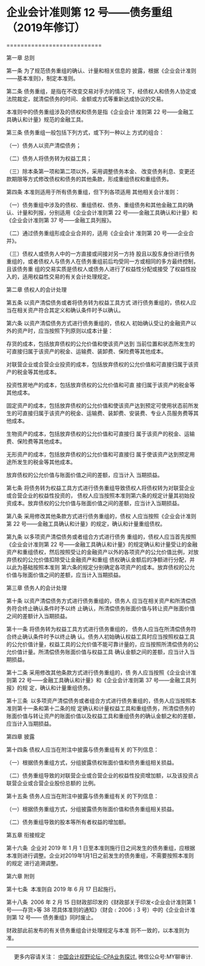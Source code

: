 ﻿# 企业会计准则第 12 号——债务重组（2019年修订）
===========================

第一章 总则

第一条 为了规范债务重组的确认、计量和相关信息的 披露，根据《企业会计准则——基本准则》，制定本准则。

第二条 债务重组，是指在不改变交易对手方的情况 下，经债权人和债务人协定或法院裁定，就清偿债务的时间、金额或方式等重新达成协议的交易。

本准则中的债务重组涉及的债权和债务是指《企业会计 准则第 22 号——金融工具确认和计量》规范的金融工具。

第三条 债务重组一般包括下列方式，或下列一种以上 方式的组合：

（一）债务人以资产清偿债务；

（二）债务人将债务转为权益工具；

（三）除本条第一项和第二项以外，采用调整债务本金、 改变债务利息、变更还款期限等方式修改债权和债务的其他条款，形成重组债权和重组债务。

第四条 本准则适用于所有债务重组，但下列各项适用 其他相关会计准则：

（一）债务重组中涉及的债权、重组债权、债务、重组债务和其他金融工具的确认、计量和列报，分别适用《企业会计准则第 22 号——金融工具确认和计量》和《企业会计准则第 37 号——金融工具列报》。

（二）通过债务重组形成企业合并的，适用《企业会计 准则第 20 号——企业合并》。

（三）债权人或债务人中的一方直接或间接对另一方持 股且以股东身份进行债务重组的，或者债权人与债务人在债务重组前后均受同一方或相同的多方最终控制，且该债务重 组的交易实质是债权人或债务人进行了权益性分配或接受 了权益性投入的，适用权益性交易的有关会计处理规定。

第二章 债权人的会计处理

第五条 以资产清偿债务或者将债务转为权益工具方式 进行债务重组的，债权人应当在相关资产符合其定义和确认条件时予以确认。

第六条 以资产清偿债务方式进行债务重组的，债权人 初始确认受让的金融资产以外的资产时，应当按照下列原则以成本计量：

存货的成本，包括放弃债权的公允价值和使该资产达到 当前位置和状态所发生的可直接归属于该资产的税金、运输费、装卸费、保险费等其他成本。

对联营企业或合营企业投资的成本，包括放弃债权的公允价值和可直接归属于该资产的税金等其他成本。

投资性房地产的成本，包括放弃债权的公允价值和可直 接归属于该资产的税金等其他成本。

固定资产的成本，包括放弃债权的公允价值和使该资产达到预定可使用状态前所发生的可直接归属于该资产的税金、运输费、装卸费、安装费、专业人员服务费等其他成本。

生物资产的成本，包括放弃债权的公允价值和可直接归 属于该资产的税金、运输费、保险费等其他成本。

无形资产的成本，包括放弃债权的公允价值和可直接归 属于使该资产达到预定用途所发生的税金等其他成本。

放弃债权的公允价值与账面价值之间的差额，应当计入 当期损益。

第七条 将债务转为权益工具方式进行债务重组导致债权人将债权转为对联营企业或合营企业的权益性投资的， 债权人应当按照本准则第六条的规定计量其初始投资成本。放弃债权的公允价值与账面价值之间的差额，应当计入当期损益。

第八条 采用修改其他条款方式进行债务重组的，债权 人应当按照《企业会计准则第 22 号——金融工具确认和计量》的规定，确认和计量重组债权。

第九条 以多项资产清偿债务或者组合方式进行债务 重组的，债权人应当首先按照《企业会计准则第 22 号——金融工具确认和计量》的规定确认和计量受让的金融资产和重组债权，然后按照受让的金融资产以外的各项资产的公允价值比例，对放弃债权的公允价值扣除受让金融资产和重组 债权确认金额后的净额进行分配，并以此为基础按照本准则 第六条的规定分别确定各项资产的成本。放弃债权的公允价值与账面价值之间的差额，应当计入当期损益。

第三章 债务人的会计处理

第十条 以资产清偿债务方式进行债务重组的，债务人 应当在相关资产和所清偿债务符合终止确认条件时予以终 止确认，所清偿债务账面价值与转让资产账面价值之间的差额计入当期损益。

第十一条 将债务转为权益工具方式进行债务重组的， 债务人应当在所清偿债务符合终止确认条件时予以终止确 认。债务人初始确认权益工具时应当按照权益工具的公允价值计量，权益工具的公允价值不能可靠计量的，应当按照所清偿债务的公允价值计量。所清偿债务账面价值与权益工具 确认金额之间的差额，应当计入当期损益。

第十二条 采用修改其他条款方式进行债务重组的，债 务人应当按照《企业会计准则第 22 号——金融工具确认和计量》和《企业会计准则第 37 号——金融工具列报》的规 定，确认和计量重组债务。

第十三条  以多项资产清偿债务或者组合方式进行债务重组的，债务人应当按照本准则第十一条和第十二条的规 定确认和计量权益工具和重组债务，所清偿债务的账面价值与转让资产的账面价值以及权益工具和重组债务的确认金额之和的差额，应当计入当期损益。

第四章 披露

第十四条 债权人应当在附注中披露与债务重组有关 的下列信息：

（一）根据债务重组方式，分组披露债权账面价值和债务重组相关损益。

（二）债务重组导致的对联营企业或合营企业的权益性投资增加额，以及该投资占联营企业或合营企业股份总额的 比例。

第十五条 债务人应当在附注中披露与债务重组有关 的下列信息：

（一）根据债务重组方式，分组披露债务账面价值和债务重组相关损益。

（二）债务重组导致的股本等所有者权益的增加额。

第五章 衔接规定

第十六条  企业对 2019 年 1 月 1 日至本准则施行日之间发生的债务重组，应根据本准则进行调整。企业对2019年1月1日之前发生的债务重组，不需要按照本准则的规定 进行追溯调整。

第六章 附则

第十七条  本准则自 2019 年 6 月 17 日起施行。

第十八条  2006 年 2 月 15 日财政部印发的《财政部关于印发<企业会计准则第 1 号——存货\>等 38 项具体准则的通知》（财会﹝2006﹞3 号）中的《企业会计准则第 12 号—— 债务重组》同时废止。

财政部此前发布的有关债务重组会计处理规定与本准 则不一致的，以本准则为准。

* * *

     更多内容请关注： [中国会计视野论坛-CPA业务探讨.](https://bbs.esnai.com/thread-5354530-1-3.html) 微信公众号:MY聊审计.